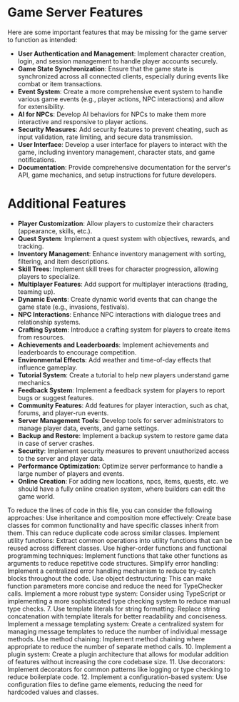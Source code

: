 # Game Server Features

Here are some important features that may be missing for the game server to function as intended:

- **User Authentication and Management**: Implement character creation, login, and session management to handle player accounts securely.
- **Game State Synchronization**: Ensure that the game state is synchronized across all connected clients, especially during events like combat or item transactions.
- **Event System**: Create a more comprehensive event system to handle various game events (e.g., player actions, NPC interactions) and allow for extensibility.
- **AI for NPCs**: Develop AI behaviors for NPCs to make them more interactive and responsive to player actions.
- **Security Measures**: Add security features to prevent cheating, such as input validation, rate limiting, and secure data transmission.
- **User Interface**: Develop a user interface for players to interact with the game, including inventory management, character stats, and game notifications.
- **Documentation**: Provide comprehensive documentation for the server's API, game mechanics, and setup instructions for future developers.

# Additional Features

- **Player Customization**: Allow players to customize their characters (appearance, skills, etc.).
- **Quest System**: Implement a quest system with objectives, rewards, and tracking.
- **Inventory Management**: Enhance inventory management with sorting, filtering, and item descriptions.
- **Skill Trees**: Implement skill trees for character progression, allowing players to specialize.
- **Multiplayer Features**: Add support for multiplayer interactions (trading, teaming up).
- **Dynamic Events**: Create dynamic world events that can change the game state (e.g., invasions, festivals).
- **NPC Interactions**: Enhance NPC interactions with dialogue trees and relationship systems.
- **Crafting System**: Introduce a crafting system for players to create items from resources.
- **Achievements and Leaderboards**: Implement achievements and leaderboards to encourage competition.
- **Environmental Effects**: Add weather and time-of-day effects that influence gameplay.
- **Tutorial System**: Create a tutorial to help new players understand game mechanics.
- **Feedback System**: Implement a feedback system for players to report bugs or suggest features.
- **Community Features**: Add features for player interaction, such as chat, forums, and player-run events.
- **Server Management Tools**: Develop tools for server administrators to manage player data, events, and game settings.
- **Backup and Restore**: Implement a backup system to restore game data in case of server crashes.
- **Security**: Implement security measures to prevent unauthorized access to the server and player data.
- **Performance Optimization**: Optimize server performance to handle a large number of players and events.
- **Online Creation**: For adding new locations, npcs, items, quests, etc. we should have a fully online creation system, where builders can edit the game world.

To reduce the lines of code in this file, you can consider the following approaches:
Use inheritance and composition more effectively:
Create base classes for common functionality and have specific classes inherit from them. This can reduce duplicate code across similar classes.
Implement utility functions:
Extract common operations into utility functions that can be reused across different classes.
Use higher-order functions and functional programming techniques:
Implement functions that take other functions as arguments to reduce repetitive code structures.
Simplify error handling:
Implement a centralized error handling mechanism to reduce try-catch blocks throughout the code.
Use object destructuring:
This can make function parameters more concise and reduce the need for TypeChecker calls.
Implement a more robust type system:
Consider using TypeScript or implementing a more sophisticated type checking system to reduce manual type checks.
7. Use template literals for string formatting:
Replace string concatenation with template literals for better readability and conciseness.
Implement a message templating system:
Create a centralized system for managing message templates to reduce the number of individual message methods.
Use method chaining:
Implement method chaining where appropriate to reduce the number of separate method calls.
10. Implement a plugin system:
Create a plugin architecture that allows for modular addition of features without increasing the core codebase size.
11. Use decorators:
Implement decorators for common patterns like logging or type checking to reduce boilerplate code.
12. Implement a configuration-based system:
Use configuration files to define game elements, reducing the need for hardcoded values and classes.